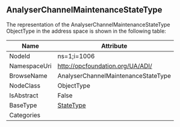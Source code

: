 <!-- objecttype -->
## AnalyserChannelMaintenanceStateType
  
<!-- end of text -->
The representation of the AnalyserChannelMaintenanceStateType ObjectType in the address space is shown in the following table:  

|Name|Attribute|
|---|---|
|NodeId|ns=1;i=1006|
|NamespaceUri|http://opcfoundation.org/UA/ADI/|
|BrowseName|AnalyserChannelMaintenanceStateType|
|NodeClass|ObjectType|
|IsAbstract|False|
|BaseType|[StateType](../../../Core/Part5/ObjectTypes/StateType/readme.md)|
|Categories||


